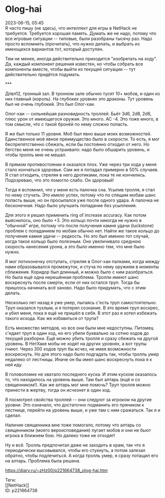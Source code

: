 Olog-hai
=========

   
 2023-06-15, 05:45   
   Я часто пишу (не здесь), что интеллект для игры в NetHack не требуется. Требуется хорошая память. Думать же не надо, потому что все игровые ситуации -- типовые, были разобраны тысячу раз. Надо просто вспомнить (прочитать), что нужно делать, и выбрать из имеющихся вариантов тот, который доступен.   
   
 Тем не менее, иногда действительно приходится "изобретать на ходу". Да, каждый компонент решения известен, но чтобы собрать все компоненты вместе, чтобы выйти из текущей ситуации -- тут действительно придётся подумать.   
   
 \*\*\*   
   
 Длвл12, тронный зал. В тронном зале обычно тусят 10+ мобов, и один из них главный (король). На глубоких уровнях это драконы. Тут уровень был не очень глубокий. Это был Олог-хаи.   
   
 Олог-хаи -- сильнейшая разновидность троллей. Бьёт 3d6, 2d8, 2d6, плюс урон от имеющегося оружия. Это много. AC -4. Это тоже много, в том смысле, что с такой бронёй по нему сложно попасть.   
   
 Я же был только 11 уровня. Моб был явно выше моих возможностей. Единственное моё явное преимущество было в скорости. То есть, я мог беспрепятственно сбежать, если бы постоянно отходил от него. Но бегство меня не очень устраивало: надо было обшарить уровень, и чтобы тролль мне не мешал.   
   
 В прямом противостоянии я оказался плох. Уже через три хода у меня стало кончаться здоровье. Сам же я попадал примерно в 50% случаев. Я стал отходить, стреляя в него дротиками, пока те не кончились. Подозреваю, что это помогло слабо. Он здоровый!   
   
 Тогда я вспомнил, что у меня есть палочка сна. Усыпив тролля, я стал по нему стучать. Это имело успех, потому что по спящим мобам шанс попасть выше, но он просыпался уже после одного удара. А палочка не бесконечная. Надо было улучшить попадание без усыпления.   
   
 Для этого я решил применить ring of increase accuracy. Как потом выяснилось, оно было +3. Это кольцо почти никогда не нужно в "обычной" игре, потому что после получения камня удачи (luckstone) проблем с попаданием по мобам обычно нет. Найти же такое кольцо до получения камня удачи -- редкость. Но это был именно тот случай, когда такое кольцо было полезным. Оно увеличивало среднюю скорость нанесения урона, а это было именно тем, что мне было нужно.   
   
 Я мог потихонечку отступать, стреляя в Олог-хаи палками, когда между нами образовывался промежуток, и стуча по нему оружием в моменты сближения. Коридор был длинный, и можно было с ним разобраться. Но была ещё одна нерешённая проблема. Тролли имеют шанс воскреснуть после смерти, если от них остался труп. Тогда бы пришлось начинать всё заново. Надо было придумать, что с этим делать.   
   
 Несколько лет назад я уже умер, пытаясь с'есть труп самостоятельно. Труп оказался тухлым, и я потерял сознание. В это время труп воскрес, и убил меня, пока я ещё не пришёл в себя. В этот раз я хотел избежать такого исхода. Как же избавиться от трупа?   
   
 Есть множество методов, но все они были мне недоступны. Питомец с'едает труп в один ход, но его убили буквально за сотню ходов до текущей разборки. Ещё можно убить тролля и сразу сбежать на другой уровень. В НетХаке мобы не ходят на других уровнях, а вот трупы гниют. Через 300 ходов труп бы исчез, не имея возможности воскреснуть. Но для этого надо было подгадать так, чтобы тролль умер недалеко от лестницы. Иначе он бы имел шанс воскреснуть пока я к ней иду.   
   
 В головоломке не хватало последнего куска. И этим куском оказалось то, что находилось на уровень выше. Там был алтарь (ещё и со священником!). Как же алтарь мог мне помочь? Труп тролля можно принести в жертву, тогда он исчезнет в один ход.   
   
 Я посмотрел свойства троллей -- они следуют за игроком на другие уровни. Это означало, что достаточно подманить его пряником к лестнице, перейти на уровень выше, и уже там с ним сражаться. Так я и сделал.   
   
 Наличие священника мне тоже помогало, потому что алтарь со священником (моего вероисповедания) пугает мобов и они не бьют игрока в ближнем бою. Но далеко тоже не отходят!   
   
 Ну и всё. Тролль предпочитал даже не заходить в храм, так что я периодически высовывался, чтобы его стукнуть, а потом залезал обратно, чтобы подлечиться. А когда тролль умер, я сразу потащил его на алтарь. Проблема была решена.   
     
 <https://diary.ru/~zHz00/p221664738_olog-hai.htm>   
   
 Теги:   
 [[NetHack]]   
 ID: p221664738